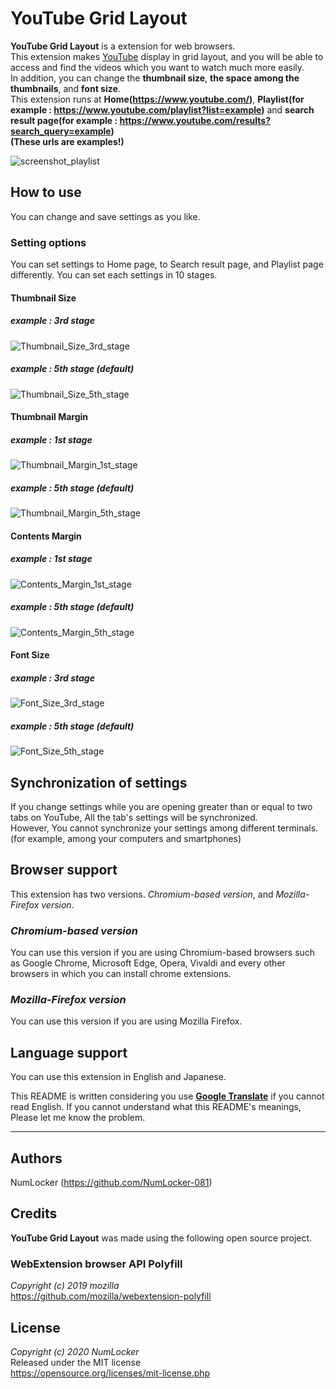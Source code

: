 # YouTube Grid Layout

**YouTube Grid Layout** is a extension for web browsers.<br>
This extension makes [YouTube](https://www.youtube.com/) display in grid layout, and you will be able to access and find the videos which you want to watch much more easily.<br>
In addition, you can change the **thumbnail size**, **the space among the thumbnails**, and **font size**.<br>
This extension runs at **Home(https://www.youtube.com/)**, **Playlist(for example : https://www.youtube.com/playlist?list=example)** and **search result page(for example : https://www.youtube.com/results?search_query=example)**<br>
**(These urls are examples!)**

![screenshot_playlist](./README/screenshot_playlist.png)

## How to use
You can change and save settings as you like.<br>

### Setting options
You can set settings to Home page, to Search result page, and Playlist page differently. You can set each settings in 10 stages.

#### Thumbnail Size
##### example : 3rd stage
![Thumbnail_Size_3rd_stage](./README/thumbnail_size_3.png)
##### example : 5th stage (default)
![Thumbnail_Size_5th_stage](./README/thumbnail_size_5.png)

#### Thumbnail Margin
##### example : 1st stage
![Thumbnail_Margin_1st_stage](./README/thumbnail_margin_1.png)
##### example : 5th stage (default)
![Thumbnail_Margin_5th_stage](./README/thumbnail_size_5.png)

#### Contents Margin
##### example : 1st stage
![Contents_Margin_1st_stage](./README/contents_margin_1.png)
##### example : 5th stage (default)
![Contents_Margin_5th_stage](./README/thumbnail_size_5.png)

#### Font Size
##### example : 3rd stage
![Font_Size_3rd_stage](./README/font_size_3.png)
##### example : 5th stage (default)
![Font_Size_5th_stage](./README/thumbnail_size_5.png)

## Synchronization of settings
If you change settings while you are opening greater than or equal to two tabs on YouTube, All the tab's settings will be synchronized.<br>
However, You cannot synchronize your settings among different terminals. (for example, among your computers and smartphones)

## Browser support
This extension has two versions. *Chromium-based version*, and *Mozilla-Firefox version*.

### *Chromium-based version*
You can use this version if you are using Chromium-based browsers such as Google Chrome,  Microsoft Edge, Opera, Vivaldi and every other browsers in which you can install chrome extensions.

### *Mozilla-Firefox version*
You can use this version if you are using Mozilla Firefox.

## Language support
You can use this extension in English and Japanese.

This README is written considering you use [**Google Translate**](https://translate.google.com/) if you cannot read English. If you cannot understand what this README's meanings, Please let me know the problem.

---------------------------------------

## Authors
NumLocker (https://github.com/NumLocker-081)

## Credits
**YouTube Grid Layout** was made using the following open source project.

### WebExtension browser API Polyfill
*Copyright (c) 2019 mozilla*<br>
https://github.com/mozilla/webextension-polyfill

## License
*Copyright (c) 2020 NumLocker*<br>
Released under the MIT license<br>
https://opensource.org/licenses/mit-license.php